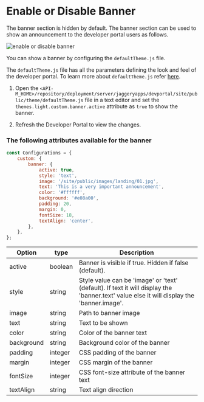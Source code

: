 # Enable or Disable Banner

The banner section is hidden by default. The banner section can be used to show an announcement to the developer portal users as follows. 

 ![enable or disable banner]({{base_path}}/assets/img/learn/enable-or-disable-banner.png) 

You can show a banner by configuring the `defaultTheme.js` file.

The `defaultTheme.js` file has all the parameters defining the look and feel of the developer portal. To learn more about `defaultTheme.js` refer [here]({{base_path}}/develop/customizations/customizing-the-developer-portal/overriding-developer-portal-theme/#devportal).

1. Open the `<API-M_HOME>/repository/deployment/server/jaggeryapps/devportal/site/public/theme/defaultTheme.js` file in a text editor and set the `themes.light.custom.banner.active` attribute as `true` to show the banner.

2. Refresh the Developer Portal to view the changes.

### The following attributes available for the banner

```js
const Configurations = {
    custom: {
        banner: {
            active: true,
            style: 'text',
            image: '/site/public/images/landing/01.jpg',
            text: 'This is a very important announcement',
            color: '#ffffff',
            background: '#e08a00',
            padding: 20,
            margin: 0,
            fontSize: 18,
            textAlign: 'center',
        },
    },
};
```

| Option | type | Description |
| ------ | -- | ----------- |
| active | boolean | Banner is visible if true. Hidden if false (default). |
| style | string | Style value can be 'image' or 'text' (default). If text it will display the 'banner.text' value else it will display the 'banner.image'. |
| image | string | Path to banner image |
| text | string | Text to be shown |
| color | string | Color of the banner text |
| background | string | Background color of the banner |
| padding | integer | CSS padding of the banner |
| margin | integer | CSS margin of the banner |
| fontSize | integer | CSS font-size attribute of the banner text |
| textAlign | string | Text align direction |


